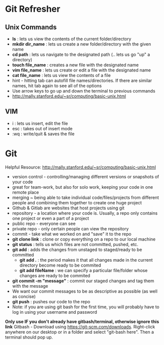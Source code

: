 # Git Refresher 

## Unix Commands
- **ls** : lets us view the contents of the current folder/directory
- **mkdir dir_name** : lets us create a new folder/directory with the given name
- **cd path** : lets us navigate to the designated path (.. lets us go "up" a directory)
- **touch file_name** : creates a new file with the designated name
- **vim file_name** : lets us create or edit a file with the designated name
- **cat file_name** : lets us view the contents of a file
- hint - hitting tab can autofill file names/directories. If there are similar names, hit tab again to see all of the options
- Use arrow keys to go up and down the terminal to previous commands
- http://mally.stanford.edu/~sr/computing/basic-unix.html

## VIM
- i : lets us insert, edit the file
- esc : takes out of insert mode
- :wq : write/quit & saves the file

# Git
Helpful Resource: http://mally.stanford.edu/~sr/computing/basic-unix.html
- version control - controlling/managing different versions or snapshots of your code
- great for team-work, but also for solo work, keeping your code in one remote place
- merging ~ being able to take individual code/files/projects from different people
             and combining them together to create one huge project
- Github & Gitlab are websites that host projects using git
- repository - a location where your code is. Usually, a repo only contains one project or even a part of a project
- public repo - everyone can see
- private repo - only certain people can view the repository
- commit - take what we worked on and "save" it to the repo
- **git clone link** : clone or copy everything on a repo to our local machine
- **git status** : tells us which files are not committed, pushed, etc.
- **git add** : adds the changes from unstaged to staged/ready to be committed
    - **git add .** :  the period makes it that all changes made in the current directory become ready to be commited
    - **git add fileName** :  we can specify a particular file/folder whose changes are ready to be commited
- **git commit -m "message"** : commit our staged changes and tag them with the message
- We want our commit messages to be as descriptive as possible (as well as concise)
- **git push** : pushes our code to the repo
- Note: if you are using git bash for the first time, you will probably have to log in using your username and password

**Only use IF you don't already have gitbash/terminal, otherwise ignore this link**
Gitbash - Download using https://git-scm.com/downloads. Right-click anywhere on our desktop or in a folder and select "git-bash here". Then a terminal should pop up.
